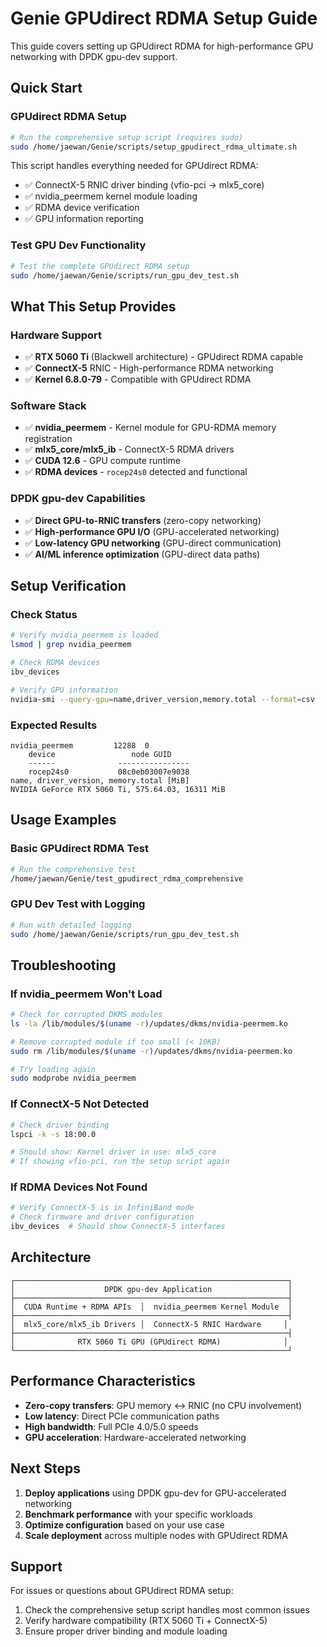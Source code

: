 # Genie GPUdirect RDMA Setup Guide

This guide covers setting up GPUdirect RDMA for high-performance GPU networking with DPDK gpu-dev support.

## Quick Start

### GPUdirect RDMA Setup
```bash
# Run the comprehensive setup script (requires sudo)
sudo /home/jaewan/Genie/scripts/setup_gpudirect_rdma_ultimate.sh
```

This script handles everything needed for GPUdirect RDMA:
- ✅ ConnectX-5 RNIC driver binding (vfio-pci → mlx5_core)
- ✅ nvidia_peermem kernel module loading
- ✅ RDMA device verification
- ✅ GPU information reporting

### Test GPU Dev Functionality
```bash
# Test the complete GPUdirect RDMA setup
sudo /home/jaewan/Genie/scripts/run_gpu_dev_test.sh
```

## What This Setup Provides

### Hardware Support
- ✅ **RTX 5060 Ti** (Blackwell architecture) - GPUdirect RDMA capable
- ✅ **ConnectX-5** RNIC - High-performance RDMA networking
- ✅ **Kernel 6.8.0-79** - Compatible with GPUdirect RDMA

### Software Stack
- ✅ **nvidia_peermem** - Kernel module for GPU-RDMA memory registration
- ✅ **mlx5_core/mlx5_ib** - ConnectX-5 RDMA drivers
- ✅ **CUDA 12.6** - GPU compute runtime
- ✅ **RDMA devices** - `rocep24s0` detected and functional

### DPDK gpu-dev Capabilities
- ✅ **Direct GPU-to-RNIC transfers** (zero-copy networking)
- ✅ **High-performance GPU I/O** (GPU-accelerated networking)
- ✅ **Low-latency GPU networking** (GPU-direct communication)
- ✅ **AI/ML inference optimization** (GPU-direct data paths)

## Setup Verification

### Check Status
```bash
# Verify nvidia_peermem is loaded
lsmod | grep nvidia_peermem

# Check RDMA devices
ibv_devices

# Verify GPU information
nvidia-smi --query-gpu=name,driver_version,memory.total --format=csv
```

### Expected Results
```
nvidia_peermem         12288  0
    device                 node GUID
    ------              ----------------
    rocep24s0           08c0eb03007e9038
name, driver_version, memory.total [MiB]
NVIDIA GeForce RTX 5060 Ti, 575.64.03, 16311 MiB
```

## Usage Examples

### Basic GPUdirect RDMA Test
```bash
# Run the comprehensive test
/home/jaewan/Genie/test_gpudirect_rdma_comprehensive
```

### GPU Dev Test with Logging
```bash
# Run with detailed logging
sudo /home/jaewan/Genie/scripts/run_gpu_dev_test.sh
```

## Troubleshooting

### If nvidia_peermem Won't Load
```bash
# Check for corrupted DKMS modules
ls -la /lib/modules/$(uname -r)/updates/dkms/nvidia-peermem.ko

# Remove corrupted module if too small (< 10KB)
sudo rm /lib/modules/$(uname -r)/updates/dkms/nvidia-peermem.ko

# Try loading again
sudo modprobe nvidia_peermem
```

### If ConnectX-5 Not Detected
```bash
# Check driver binding
lspci -k -s 18:00.0

# Should show: Kernel driver in use: mlx5_core
# If showing vfio-pci, run the setup script again
```

### If RDMA Devices Not Found
```bash
# Verify ConnectX-5 is in InfiniBand mode
# Check firmware and driver configuration
ibv_devices  # Should show ConnectX-5 interfaces
```

## Architecture

```
┌─────────────────────────────────────────────────────────────┐
│                    DPDK gpu-dev Application                 │
├─────────────────────────────────────────────────────────────┤
│  CUDA Runtime + RDMA APIs  │  nvidia_peermem Kernel Module  │
├─────────────────────────────────────────────────────────────┤
│  mlx5_core/mlx5_ib Drivers │  ConnectX-5 RNIC Hardware     │
├─────────────────────────────────────────────────────────────┤
│              RTX 5060 Ti GPU (GPUdirect RDMA)              │
└─────────────────────────────────────────────────────────────┘
```

## Performance Characteristics

- **Zero-copy transfers**: GPU memory ↔ RNIC (no CPU involvement)
- **Low latency**: Direct PCIe communication paths
- **High bandwidth**: Full PCIe 4.0/5.0 speeds
- **GPU acceleration**: Hardware-accelerated networking

## Next Steps

1. **Deploy applications** using DPDK gpu-dev for GPU-accelerated networking
2. **Benchmark performance** with your specific workloads
3. **Optimize configuration** based on your use case
4. **Scale deployment** across multiple nodes with GPUdirect RDMA

## Support

For issues or questions about GPUdirect RDMA setup:
1. Check the comprehensive setup script handles most common issues
2. Verify hardware compatibility (RTX 5060 Ti + ConnectX-5)
3. Ensure proper driver binding and module loading
